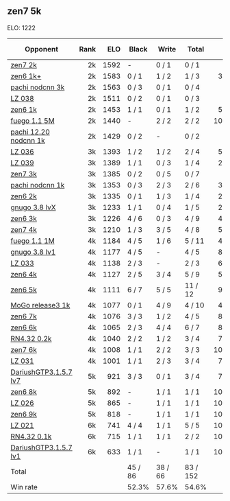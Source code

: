 ## zen7 5k ##

ELO: 1222

Opponent | Rank | ELO | Black | Write | Total | Win rate
---------|-----:|----:|-------|-------|-------|-------:
[zen7 2k](zen7%202k.md) | 2k | 1592 | - | 0 / 1 | 0 / 1 | 0.0%
[zen6 1k+](zen6%201k+.md) | 2k | 1583 | 0 / 1 | 1 / 2 | 1 / 3 | 33.3%
[pachi nodcnn 3k](pachi%20nodcnn%203k.md) | 2k | 1563 | 0 / 3 | 0 / 1 | 0 / 4 | 0.0%
[LZ 038](LZ%20038.md) | 2k | 1511 | 0 / 2 | 0 / 1 | 0 / 3 | 0.0%
[zen6 1k](zen6%201k.md) | 2k | 1453 | 1 / 1 | 0 / 1 | 1 / 2 | 50.0%
[fuego 1.1 5M](fuego%201.1%205M.md) | 2k | 1440 | - | 2 / 2 | 2 / 2 | 100.0%
[pachi 12.20 nodcnn 1k](pachi%2012.20%20nodcnn%201k.md) | 2k | 1429 | 0 / 2 | - | 0 / 2 | 0.0%
[LZ 036](LZ%20036.md) | 3k | 1393 | 1 / 2 | 1 / 2 | 2 / 4 | 50.0%
[LZ 039](LZ%20039.md) | 3k | 1389 | 1 / 1 | 0 / 3 | 1 / 4 | 25.0%
[zen7 3k](zen7%203k.md) | 3k | 1385 | 0 / 2 | 0 / 5 | 0 / 7 | 0.0%
[pachi nodcnn 1k](pachi%20nodcnn%201k.md) | 3k | 1353 | 0 / 3 | 2 / 3 | 2 / 6 | 33.3%
[zen6 2k](zen6%202k.md) | 3k | 1335 | 0 / 1 | 1 / 3 | 1 / 4 | 25.0%
[gnugo 3.8 lvX](gnugo%203.8%20lvX.md) | 3k | 1233 | 1 / 1 | 0 / 4 | 1 / 5 | 20.0%
[zen6 3k](zen6%203k.md) | 3k | 1226 | 4 / 6 | 0 / 3 | 4 / 9 | 44.4%
[zen7 4k](zen7%204k.md) | 3k | 1210 | 1 / 3 | 3 / 5 | 4 / 8 | 50.0%
[fuego 1.1 1M](fuego%201.1%201M.md) | 4k | 1184 | 4 / 5 | 1 / 6 | 5 / 11 | 45.5%
[gnugo 3.8 lv1](gnugo%203.8%20lv1.md) | 4k | 1177 | 4 / 5 | - | 4 / 5 | 80.0%
[LZ 033](LZ%20033.md) | 4k | 1138 | 2 / 3 | - | 2 / 3 | 66.7%
[zen6 4k](zen6%204k.md) | 4k | 1127 | 2 / 5 | 3 / 4 | 5 / 9 | 55.6%
[zen6 5k](zen6%205k.md) | 4k | 1111 | 6 / 7 | 5 / 5 | 11 / 12 | 91.7%
[MoGo release3 1k](MoGo%20release3%201k.md) | 4k | 1077 | 0 / 1 | 4 / 9 | 4 / 10 | 40.0%
[zen6 7k](zen6%207k.md) | 4k | 1076 | 3 / 3 | 1 / 2 | 4 / 5 | 80.0%
[zen6 6k](zen6%206k.md) | 4k | 1065 | 2 / 3 | 4 / 4 | 6 / 7 | 85.7%
[RN4.32 0.2k](RN4.32%200.2k.md) | 4k | 1040 | 2 / 2 | 1 / 2 | 3 / 4 | 75.0%
[zen7 6k](zen7%206k.md) | 4k | 1008 | 1 / 1 | 2 / 2 | 3 / 3 | 100.0%
[LZ 031](LZ%20031.md) | 4k | 1001 | 1 / 1 | 2 / 3 | 3 / 4 | 75.0%
[DariushGTP3.1.5.7 lv7](DariushGTP3.1.5.7%20lv7.md) | 5k | 921 | 3 / 3 | 0 / 1 | 3 / 4 | 75.0%
[zen6 8k](zen6%208k.md) | 5k | 892 | - | 1 / 1 | 1 / 1 | 100.0%
[LZ 026](LZ%20026.md) | 5k | 865 | - | 1 / 1 | 1 / 1 | 100.0%
[zen6 9k](zen6%209k.md) | 5k | 818 | - | 1 / 1 | 1 / 1 | 100.0%
[LZ 021](LZ%20021.md) | 6k | 741 | 4 / 4 | 1 / 1 | 5 / 5 | 100.0%
[RN4.32 0.1k](RN4.32%200.1k.md) | 6k | 715 | 1 / 1 | 1 / 1 | 2 / 2 | 100.0%
[DariushGTP3.1.5.7 lv1](DariushGTP3.1.5.7%20lv1.md) | 6k | 633 | 1 / 1 | - | 1 / 1 | 100.0%
Total | | | 45 / 86 | 38 / 66 | 83 / 152 | 
Win rate| | | 52.3% | 57.6% | 54.6% | 
